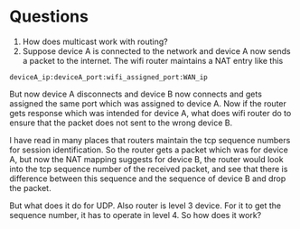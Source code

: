 # Questions
1. How does multicast work with routing?
2. Suppose device A is connected to the network and device A now sends a packet to the internet. The wifi router maintains a NAT entry like this 
```
deviceA_ip:deviceA_port:wifi_assigned_port:WAN_ip
```
But now device A disconnects and device B now connects and gets assigned the same port which was assigned to device A. Now if the router gets response which was intended for device A, what does wifi router do to ensure that the packet does not sent to the wrong device B. 

I have read in many places that routers maintain the tcp sequence numbers for session identification. So the router gets a packet which was for device A, but now the NAT mapping suggests for device B, the router would look into the tcp sequence number of the received packet, and see that there is difference between this sequence and the sequence of device B and drop the packet.

But what does it do for UDP. Also router is level 3 device. For it to get the sequence number, it has to operate in level 4. So how does it work?